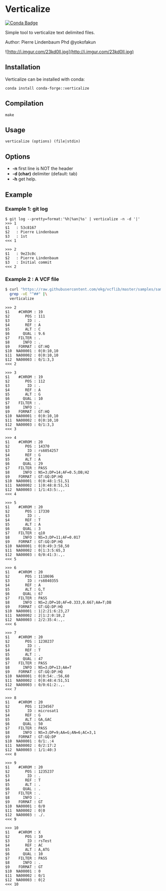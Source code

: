 Verticalize
===========

[![Conda Badge](https://anaconda.org/conda-forge/verticalize/badges/version.svg)](https://anaconda.org/conda-forge/verticalize)

Simple tool to verticalize text delimited files.

Author: Pierre Lindenbaum Phd @yokofakun

![http://i.imgur.com/23kd0Il.jpg](http://i.imgur.com/23kd0Il.jpg)

## Installation

Verticalize can be installed with conda:

```
conda install conda-forge::verticalize
```

## Compilation

```
make
```


## Usage

```
verticalize (options) (file|stdin)
```

## Options

* **-n** first line is NOT the header
* **-d (char)** delimiter (default: tab)
* **-h** get help.




## Example

### Example 1: git log

```
$ git log --pretty=format:'%h|%an|%s' | verticalize -n -d '|'
>>> 1
$1   : 53c8167
$2   : Pierre Lindenbaum
$3   : 1st
<<< 1

>>> 2
$1   : 9e23c0c
$2   : Pierre Lindenbaum
$3   : Initial commit
<<< 2
```

### Example 2 : A VCF file

```bash
$ curl "https://raw.githubusercontent.com/ekg/vcflib/master/samples/sample.vcf"  |\
  grep -vE "^##" |\
  verticalize
```

```
>>> 2
$1    #CHROM : 19
$2       POS : 111
$3        ID : .
$4       REF : A
$5       ALT : C
$6      QUAL : 9.6
$7    FILTER : .
$8      INFO : .
$9    FORMAT : GT:HQ
$10  NA00001 : 0|0:10,10
$11  NA00002 : 0|0:10,10
$12  NA00003 : 0/1:3,3
<<< 2

>>> 3
$1    #CHROM : 19
$2       POS : 112
$3        ID : .
$4       REF : A
$5       ALT : G
$6      QUAL : 10
$7    FILTER : .
$8      INFO : .
$9    FORMAT : GT:HQ
$10  NA00001 : 0|0:10,10
$11  NA00002 : 0|0:10,10
$12  NA00003 : 0/1:3,3
<<< 3

>>> 4
$1    #CHROM : 20
$2       POS : 14370
$3        ID : rs6054257
$4       REF : G
$5       ALT : A
$6      QUAL : 29
$7    FILTER : PASS
$8      INFO : NS=3;DP=14;AF=0.5;DB;H2
$9    FORMAT : GT:GQ:DP:HQ
$10  NA00001 : 0|0:48:1:51,51
$11  NA00002 : 1|0:48:8:51,51
$12  NA00003 : 1/1:43:5:.,.
<<< 4

>>> 5
$1    #CHROM : 20
$2       POS : 17330
$3        ID : .
$4       REF : T
$5       ALT : A
$6      QUAL : 3
$7    FILTER : q10
$8      INFO : NS=3;DP=11;AF=0.017
$9    FORMAT : GT:GQ:DP:HQ
$10  NA00001 : 0|0:49:3:58,50
$11  NA00002 : 0|1:3:5:65,3
$12  NA00003 : 0/0:41:3:.,.
<<< 5

>>> 6
$1    #CHROM : 20
$2       POS : 1110696
$3        ID : rs6040355
$4       REF : A
$5       ALT : G,T
$6      QUAL : 67
$7    FILTER : PASS
$8      INFO : NS=2;DP=10;AF=0.333,0.667;AA=T;DB
$9    FORMAT : GT:GQ:DP:HQ
$10  NA00001 : 1|2:21:6:23,27
$11  NA00002 : 2|1:2:0:18,2
$12  NA00003 : 2/2:35:4:.,.
<<< 6

>>> 7
$1    #CHROM : 20
$2       POS : 1230237
$3        ID : .
$4       REF : T
$5       ALT : .
$6      QUAL : 47
$7    FILTER : PASS
$8      INFO : NS=3;DP=13;AA=T
$9    FORMAT : GT:GQ:DP:HQ
$10  NA00001 : 0|0:54:.:56,60
$11  NA00002 : 0|0:48:4:51,51
$12  NA00003 : 0/0:61:2:.,.
<<< 7

>>> 8
$1    #CHROM : 20
$2       POS : 1234567
$3        ID : microsat1
$4       REF : G
$5       ALT : GA,GAC
$6      QUAL : 50
$7    FILTER : PASS
$8      INFO : NS=3;DP=9;AA=G;AN=6;AC=3,1
$9    FORMAT : GT:GQ:DP
$10  NA00001 : 0/1:.:4
$11  NA00002 : 0/2:17:2
$12  NA00003 : 1/1:40:3
<<< 8

>>> 9
$1    #CHROM : 20
$2       POS : 1235237
$3        ID : .
$4       REF : T
$5       ALT : .
$6      QUAL : .
$7    FILTER : .
$8      INFO : .
$9    FORMAT : GT
$10  NA00001 : 0/0
$11  NA00002 : 0|0
$12  NA00003 : ./.
<<< 9

>>> 10
$1    #CHROM : X
$2       POS : 10
$3        ID : rsTest
$4       REF : AC
$5       ALT : A,ATG
$6      QUAL : 10
$7    FILTER : PASS
$8      INFO : .
$9    FORMAT : GT
$10  NA00001 : 0
$11  NA00002 : 0/1
$12  NA00003 : 0|2
<<< 10
```
